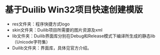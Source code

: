 # 基于Duilib Win32项目快速创建模版

* res文件夹：程序快捷方式logo
* skin文件夹：Duilib项目所需要的图片资源及xml
* lib文件夹：Duilib界面库分别在Debug和Release模式下编译所生成的静态lib（Unicode字符集）
* Duilib文件夹：界面库，具体见官方介绍。
